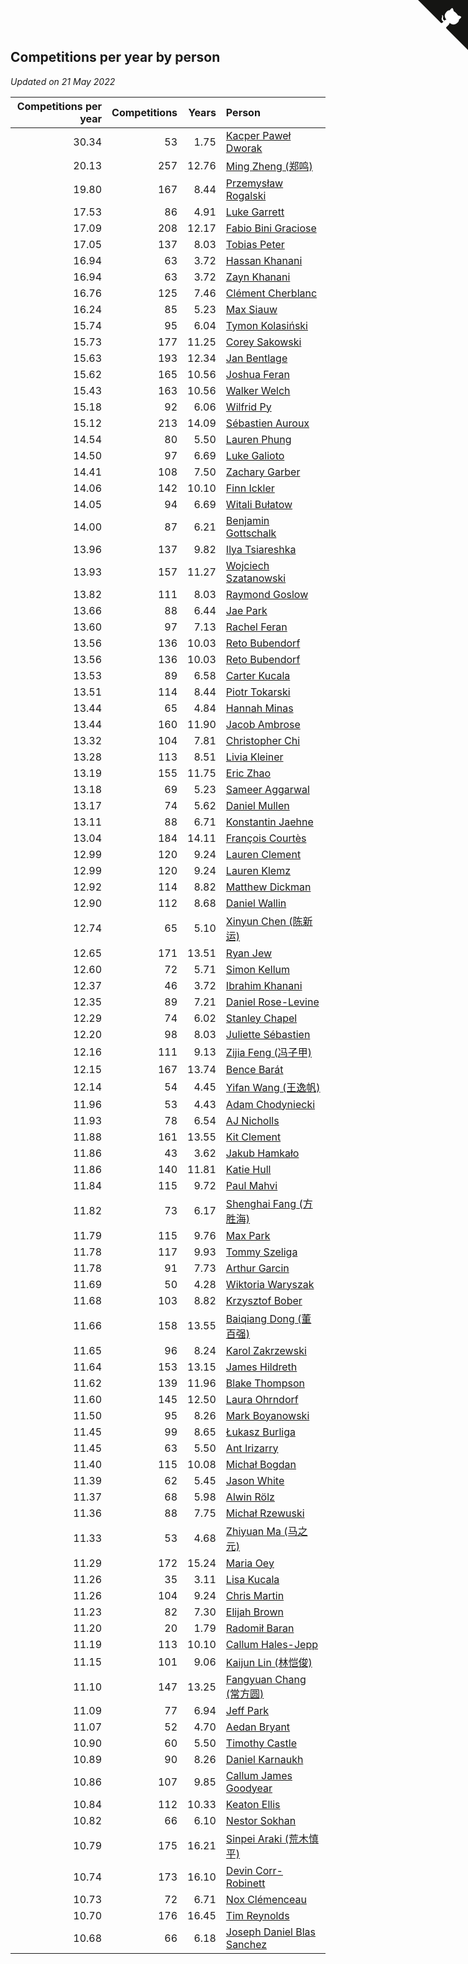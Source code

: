 ## Competitions per year by person

*Updated on 21 May 2022*

| Competitions per year | Competitions | Years | Person |
| ---: | ---: | ---: | :--- |
| 30.34 | 53 | 1.75 | [Kacper Paweł Dworak](https://www.worldcubeassociation.org/persons/2020DWOR01) |
| 20.13 | 257 | 12.76 | [Ming Zheng (郑鸣)](https://www.worldcubeassociation.org/persons/2009ZHEN11) |
| 19.80 | 167 | 8.44 | [Przemysław Rogalski](https://www.worldcubeassociation.org/persons/2013ROGA02) |
| 17.53 | 86 | 4.91 | [Luke Garrett](https://www.worldcubeassociation.org/persons/2017GARR05) |
| 17.09 | 208 | 12.17 | [Fabio Bini Graciose](https://www.worldcubeassociation.org/persons/2010GRAC02) |
| 17.05 | 137 | 8.03 | [Tobias Peter](https://www.worldcubeassociation.org/persons/2014PETE03) |
| 16.94 | 63 | 3.72 | [Hassan Khanani](https://www.worldcubeassociation.org/persons/2018KHAN26) |
| 16.94 | 63 | 3.72 | [Zayn Khanani](https://www.worldcubeassociation.org/persons/2018KHAN28) |
| 16.76 | 125 | 7.46 | [Clément Cherblanc](https://www.worldcubeassociation.org/persons/2014CHER05) |
| 16.24 | 85 | 5.23 | [Max Siauw](https://www.worldcubeassociation.org/persons/2017SIAU02) |
| 15.74 | 95 | 6.04 | [Tymon Kolasiński](https://www.worldcubeassociation.org/persons/2016KOLA02) |
| 15.73 | 177 | 11.25 | [Corey Sakowski](https://www.worldcubeassociation.org/persons/2011SAKO01) |
| 15.63 | 193 | 12.34 | [Jan Bentlage](https://www.worldcubeassociation.org/persons/2010BENT01) |
| 15.62 | 165 | 10.56 | [Joshua Feran](https://www.worldcubeassociation.org/persons/2011FERA01) |
| 15.43 | 163 | 10.56 | [Walker Welch](https://www.worldcubeassociation.org/persons/2011WELC01) |
| 15.18 | 92 | 6.06 | [Wilfrid Py](https://www.worldcubeassociation.org/persons/2016PYWI01) |
| 15.12 | 213 | 14.09 | [Sébastien Auroux](https://www.worldcubeassociation.org/persons/2008AURO01) |
| 14.54 | 80 | 5.50 | [Lauren Phung](https://www.worldcubeassociation.org/persons/2016PHUN02) |
| 14.50 | 97 | 6.69 | [Luke Galioto](https://www.worldcubeassociation.org/persons/2015GALI02) |
| 14.41 | 108 | 7.50 | [Zachary Garber](https://www.worldcubeassociation.org/persons/2014GARB01) |
| 14.06 | 142 | 10.10 | [Finn Ickler](https://www.worldcubeassociation.org/persons/2012ICKL01) |
| 14.05 | 94 | 6.69 | [Witali Bułatow](https://www.worldcubeassociation.org/persons/2015BUAT01) |
| 14.00 | 87 | 6.21 | [Benjamin Gottschalk](https://www.worldcubeassociation.org/persons/2016GOTT01) |
| 13.96 | 137 | 9.82 | [Ilya Tsiareshka](https://www.worldcubeassociation.org/persons/2012TERE01) |
| 13.93 | 157 | 11.27 | [Wojciech Szatanowski](https://www.worldcubeassociation.org/persons/2011SZAT01) |
| 13.82 | 111 | 8.03 | [Raymond Goslow](https://www.worldcubeassociation.org/persons/2014GOSL01) |
| 13.66 | 88 | 6.44 | [Jae Park](https://www.worldcubeassociation.org/persons/2015PARK24) |
| 13.60 | 97 | 7.13 | [Rachel Feran](https://www.worldcubeassociation.org/persons/2015FERA01) |
| 13.56 | 136 | 10.03 | [Reto Bubendorf](https://www.worldcubeassociation.org/persons/2012BUBE01) |
| 13.56 | 136 | 10.03 | [Reto Bubendorf](https://www.worldcubeassociation.org/persons/2012BUBE01) |
| 13.53 | 89 | 6.58 | [Carter Kucala](https://www.worldcubeassociation.org/persons/2015KUCA01) |
| 13.51 | 114 | 8.44 | [Piotr Tokarski](https://www.worldcubeassociation.org/persons/2013TOKA01) |
| 13.44 | 65 | 4.84 | [Hannah Minas](https://www.worldcubeassociation.org/persons/2017MINA04) |
| 13.44 | 160 | 11.90 | [Jacob Ambrose](https://www.worldcubeassociation.org/persons/2010AMBR01) |
| 13.32 | 104 | 7.81 | [Christopher Chi](https://www.worldcubeassociation.org/persons/2014CHIC01) |
| 13.28 | 113 | 8.51 | [Livia Kleiner](https://www.worldcubeassociation.org/persons/2013KLEI03) |
| 13.19 | 155 | 11.75 | [Eric Zhao](https://www.worldcubeassociation.org/persons/2010ZHAO19) |
| 13.18 | 69 | 5.23 | [Sameer Aggarwal](https://www.worldcubeassociation.org/persons/2017AGGA01) |
| 13.17 | 74 | 5.62 | [Daniel Mullen](https://www.worldcubeassociation.org/persons/2016MULL04) |
| 13.11 | 88 | 6.71 | [Konstantin Jaehne](https://www.worldcubeassociation.org/persons/2015JAEH01) |
| 13.04 | 184 | 14.11 | [François Courtès](https://www.worldcubeassociation.org/persons/2008COUR01) |
| 12.99 | 120 | 9.24 | [Lauren Clement](https://www.worldcubeassociation.org/persons/2013KLEM01) |
| 12.99 | 120 | 9.24 | [Lauren Klemz](https://www.worldcubeassociation.org/persons/2013KLEM01) |
| 12.92 | 114 | 8.82 | [Matthew Dickman](https://www.worldcubeassociation.org/persons/2013DICK01) |
| 12.90 | 112 | 8.68 | [Daniel Wallin](https://www.worldcubeassociation.org/persons/2013WALL03) |
| 12.74 | 65 | 5.10 | [Xinyun Chen (陈新运)](https://www.worldcubeassociation.org/persons/2017CHEN36) |
| 12.65 | 171 | 13.51 | [Ryan Jew](https://www.worldcubeassociation.org/persons/2008JEWR01) |
| 12.60 | 72 | 5.71 | [Simon Kellum](https://www.worldcubeassociation.org/persons/2016KELL12) |
| 12.37 | 46 | 3.72 | [Ibrahim Khanani](https://www.worldcubeassociation.org/persons/2018KHAN27) |
| 12.35 | 89 | 7.21 | [Daniel Rose-Levine](https://www.worldcubeassociation.org/persons/2015ROSE01) |
| 12.29 | 74 | 6.02 | [Stanley Chapel](https://www.worldcubeassociation.org/persons/2016CHAP04) |
| 12.20 | 98 | 8.03 | [Juliette Sébastien](https://www.worldcubeassociation.org/persons/2014SEBA01) |
| 12.16 | 111 | 9.13 | [Zijia Feng (冯子甲)](https://www.worldcubeassociation.org/persons/2013FENG02) |
| 12.15 | 167 | 13.74 | [Bence Barát](https://www.worldcubeassociation.org/persons/2008BARA01) |
| 12.14 | 54 | 4.45 | [Yifan Wang (王逸帆)](https://www.worldcubeassociation.org/persons/2017WANY29) |
| 11.96 | 53 | 4.43 | [Adam Chodyniecki](https://www.worldcubeassociation.org/persons/2017CHOD02) |
| 11.93 | 78 | 6.54 | [AJ Nicholls](https://www.worldcubeassociation.org/persons/2015NICH04) |
| 11.88 | 161 | 13.55 | [Kit Clement](https://www.worldcubeassociation.org/persons/2008CLEM01) |
| 11.86 | 43 | 3.62 | [Jakub Hamkało](https://www.worldcubeassociation.org/persons/2018HAMK01) |
| 11.86 | 140 | 11.81 | [Katie Hull](https://www.worldcubeassociation.org/persons/2010HULL01) |
| 11.84 | 115 | 9.72 | [Paul Mahvi](https://www.worldcubeassociation.org/persons/2012MAHV01) |
| 11.82 | 73 | 6.17 | [Shenghai Fang (方胜海)](https://www.worldcubeassociation.org/persons/2016FANG01) |
| 11.79 | 115 | 9.76 | [Max Park](https://www.worldcubeassociation.org/persons/2012PARK03) |
| 11.78 | 117 | 9.93 | [Tommy Szeliga](https://www.worldcubeassociation.org/persons/2012SZEL01) |
| 11.78 | 91 | 7.73 | [Arthur Garcin](https://www.worldcubeassociation.org/persons/2014GARC27) |
| 11.69 | 50 | 4.28 | [Wiktoria Waryszak](https://www.worldcubeassociation.org/persons/2018WARY01) |
| 11.68 | 103 | 8.82 | [Krzysztof Bober](https://www.worldcubeassociation.org/persons/2013BOBE01) |
| 11.66 | 158 | 13.55 | [Baiqiang Dong (董百强)](https://www.worldcubeassociation.org/persons/2008DONG06) |
| 11.65 | 96 | 8.24 | [Karol Zakrzewski](https://www.worldcubeassociation.org/persons/2014ZAKR01) |
| 11.64 | 153 | 13.15 | [James Hildreth](https://www.worldcubeassociation.org/persons/2009HILD01) |
| 11.62 | 139 | 11.96 | [Blake Thompson](https://www.worldcubeassociation.org/persons/2010THOM03) |
| 11.60 | 145 | 12.50 | [Laura Ohrndorf](https://www.worldcubeassociation.org/persons/2009OHRN01) |
| 11.50 | 95 | 8.26 | [Mark Boyanowski](https://www.worldcubeassociation.org/persons/2014BOYA01) |
| 11.45 | 99 | 8.65 | [Łukasz Burliga](https://www.worldcubeassociation.org/persons/2013BURL01) |
| 11.45 | 63 | 5.50 | [Ant Irizarry](https://www.worldcubeassociation.org/persons/2016IRIZ02) |
| 11.40 | 115 | 10.08 | [Michał Bogdan](https://www.worldcubeassociation.org/persons/2012BOGD01) |
| 11.39 | 62 | 5.45 | [Jason White](https://www.worldcubeassociation.org/persons/2016WHIT16) |
| 11.37 | 68 | 5.98 | [Alwin Rölz](https://www.worldcubeassociation.org/persons/2016ROLZ01) |
| 11.36 | 88 | 7.75 | [Michał Rzewuski](https://www.worldcubeassociation.org/persons/2014RZEW01) |
| 11.33 | 53 | 4.68 | [Zhiyuan Ma (马之元)](https://www.worldcubeassociation.org/persons/2017MAZH04) |
| 11.29 | 172 | 15.24 | [Maria Oey](https://www.worldcubeassociation.org/persons/2007OEYM01) |
| 11.26 | 35 | 3.11 | [Lisa Kucala](https://www.worldcubeassociation.org/persons/2019KUCA01) |
| 11.26 | 104 | 9.24 | [Chris Martin](https://www.worldcubeassociation.org/persons/2013MART03) |
| 11.23 | 82 | 7.30 | [Elijah Brown](https://www.worldcubeassociation.org/persons/2015BROW03) |
| 11.20 | 20 | 1.79 | [Radomił Baran](https://www.worldcubeassociation.org/persons/2020BARA02) |
| 11.19 | 113 | 10.10 | [Callum Hales-Jepp](https://www.worldcubeassociation.org/persons/2012HALE01) |
| 11.15 | 101 | 9.06 | [Kaijun Lin (林恺俊)](https://www.worldcubeassociation.org/persons/2013LINK01) |
| 11.10 | 147 | 13.25 | [Fangyuan Chang (常方圆)](https://www.worldcubeassociation.org/persons/2009CHAN04) |
| 11.09 | 77 | 6.94 | [Jeff Park](https://www.worldcubeassociation.org/persons/2015PARK08) |
| 11.07 | 52 | 4.70 | [Aedan Bryant](https://www.worldcubeassociation.org/persons/2017BRYA06) |
| 10.90 | 60 | 5.50 | [Timothy Castle](https://www.worldcubeassociation.org/persons/2016CAST48) |
| 10.89 | 90 | 8.26 | [Daniel Karnaukh](https://www.worldcubeassociation.org/persons/2014KARN02) |
| 10.86 | 107 | 9.85 | [Callum James Goodyear](https://www.worldcubeassociation.org/persons/2012GOOD02) |
| 10.84 | 112 | 10.33 | [Keaton Ellis](https://www.worldcubeassociation.org/persons/2012ELLI01) |
| 10.82 | 66 | 6.10 | [Nestor Sokhan](https://www.worldcubeassociation.org/persons/2016SOKH01) |
| 10.79 | 175 | 16.21 | [Sinpei Araki (荒木慎平)](https://www.worldcubeassociation.org/persons/2006ARAK01) |
| 10.74 | 173 | 16.10 | [Devin Corr-Robinett](https://www.worldcubeassociation.org/persons/2006CORR01) |
| 10.73 | 72 | 6.71 | [Nox Clémenceau](https://www.worldcubeassociation.org/persons/2015CLEM03) |
| 10.70 | 176 | 16.45 | [Tim Reynolds](https://www.worldcubeassociation.org/persons/2005REYN01) |
| 10.68 | 66 | 6.18 | [Joseph Daniel Blas Sanchez](https://www.worldcubeassociation.org/persons/2016SANC08) |


<a href="https://github.com/jonatanklosko/wca_statistics" class="github-corner" aria-label="View source on Github"><svg width="80" height="80" viewBox="0 0 250 250" style="fill:#151513; color:#fff; position: absolute; top: 0; border: 0; right: 0;" aria-hidden="true"><path d="M0,0 L115,115 L130,115 L142,142 L250,250 L250,0 Z"></path><path d="M128.3,109.0 C113.8,99.7 119.0,89.6 119.0,89.6 C122.0,82.7 120.5,78.6 120.5,78.6 C119.2,72.0 123.4,76.3 123.4,76.3 C127.3,80.9 125.5,87.3 125.5,87.3 C122.9,97.6 130.6,101.9 134.4,103.2" fill="currentColor" style="transform-origin: 130px 106px;" class="octo-arm"></path><path d="M115.0,115.0 C114.9,115.1 118.7,116.5 119.8,115.4 L133.7,101.6 C136.9,99.2 139.9,98.4 142.2,98.6 C133.8,88.0 127.5,74.4 143.8,58.0 C148.5,53.4 154.0,51.2 159.7,51.0 C160.3,49.4 163.2,43.6 171.4,40.1 C171.4,40.1 176.1,42.5 178.8,56.2 C183.1,58.6 187.2,61.8 190.9,65.4 C194.5,69.0 197.7,73.2 200.1,77.6 C213.8,80.2 216.3,84.9 216.3,84.9 C212.7,93.1 206.9,96.0 205.4,96.6 C205.1,102.4 203.0,107.8 198.3,112.5 C181.9,128.9 168.3,122.5 157.7,114.1 C157.9,116.9 156.7,120.9 152.7,124.9 L141.0,136.5 C139.8,137.7 141.6,141.9 141.8,141.8 Z" fill="currentColor" class="octo-body"></path></svg></a><style>.github-corner:hover .octo-arm{animation:octocat-wave 560ms ease-in-out}@keyframes octocat-wave{0%,100%{transform:rotate(0)}20%,60%{transform:rotate(-25deg)}40%,80%{transform:rotate(10deg)}}@media (max-width:500px){.github-corner:hover .octo-arm{animation:none}.github-corner .octo-arm{animation:octocat-wave 560ms ease-in-out}}</style>
